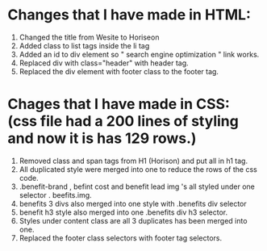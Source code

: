 
# Changes that I have made in HTML:

1. Changed the title from Wesite to Horiseon
2. Added class to list tags inside the li tag
2. Added an id to div element so " search engine optimization " link works.
3. Replaced div with class="header" with header tag.
4. Replaced the div element with footer class to the footer tag.



# Chages that I have made in CSS: (css file had a 200 lines of styling and now it is has 129 rows.)

1. Removed class and span tags from H1 (Horison) and put all in h1 tag.
2. All duplicated style were merged into one to reduce the rows of the css code.
3. .benefit-brand , befint cost and benefit lead  img 's  all styled under one selector . beefits.img.
4. benefits 3 divs also merged into one style with .benefits div selector
5. benefit h3 style also merged into one .benefits div h3 selector.
6. Styles under content class are all 3 duplicates has been merged into one.
7. Replaced the footer class selectors with footer tag selectors.
